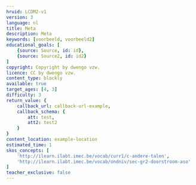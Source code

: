 ```yaml
---
hruid: LCDM2-v1
version: 3
language: nl
title: Meta
description: Meta
keywords: [voorbeeld, voorbeeld2]
educational_goals: [
    {source: Source, id: id}, 
    {source: Source2, id: id2}
]
copyright: Copyright by dwengo vzw.
licence: CC by dwengo vzw.
content_type: blockly
available: true
target_ages: [4, 3]
difficulty: 3
return_value: {
    callback_url: callback-url-example,
    callback_schema: {
        att: test,
        att2: test2
    }
}
content_location: example-location
estimated_time: 1
skos_concepts: [
    'http://ilearn.ilabt.imec.be/vocab/curr1/c-andere-talen', 
    'http://ilearn.ilabt.imec.be/vocab/ondniv/sec-gr2-doorstroom-aso'
]
teacher_exclusive: false
---
```

